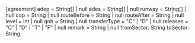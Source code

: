 [agreement]
adep = String[] | null
ades = String[] | null
runway = String[] | null
cop = String | null
routeBefore = String | null
routeAfter = String | null
level = int | null
qnh = String | null
transferType = "C" | "D" | null
releases = "C" | "D" | "T" | "F" | null
remark = String | null
fromSector: String
toSector: String
